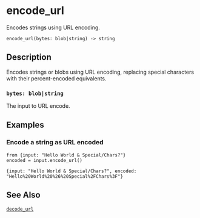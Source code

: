 # encode_url

Encodes strings using URL encoding.

```tql
encode_url(bytes: blob|string) -> string
```

## Description

Encodes strings or blobs using URL encoding, replacing special characters with
their percent-encoded equivalents.

### `bytes: blob|string`

The input to URL encode.

## Examples

### Encode a string as URL encoded

```tql
from {input: "Hello World & Special/Chars?"}
encoded = input.encode_url()
```

```tql
{input: "Hello World & Special/Chars?", encoded: "Hello%20World%20%26%20Special%2FChars%3F"}
```

## See Also

[`decode_url`](decode_url.md)
